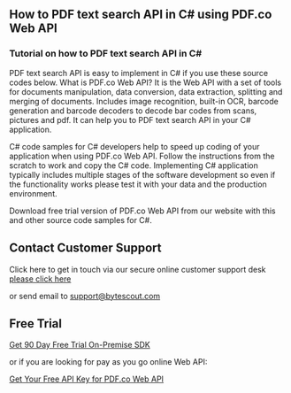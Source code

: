 ## How to PDF text search API in C# using PDF.co Web API

### Tutorial on how to PDF text search API in C#

PDF text search API is easy to implement in C# if you use these source codes below. What is PDF.co Web API? It is the Web API with a set of tools for documents manipulation, data conversion, data extraction, splitting and merging of documents. Includes image recognition, built-in OCR, barcode generation and barcode decoders to decode bar codes from scans, pictures and pdf. It can help you to PDF text search API in your C# application.

C# code samples for C# developers help to speed up coding of your application when using PDF.co Web API. Follow the instructions from the scratch to work and copy the C# code. Implementing C# application typically includes multiple stages of the software development so even if the functionality works please test it with your data and the production environment.

Download free trial version of PDF.co Web API from our website with this and other source code samples for C#.

## Contact Customer Support

Click here to get in touch via our secure online customer support desk [please click here](https://bytescout.zendesk.com/hc/en-us/requests/new?subject=PDF.co%20Web%20API%20Question)

or send email to [support@bytescout.com](mailto:support@bytescout.com?subject=PDF.co%20Web%20API%20Question) 

## Free Trial

[Get 90 Day Free Trial On-Premise SDK](https://bytescout.com/download/web-installer?utm_source=github-readme)

or if you are looking for pay as you go online Web API:

[Get Your Free API Key for PDF.co Web API](https://pdf.co/documentation/api?utm_source=github-readme)